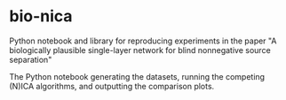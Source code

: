 # bio-nica
Python notebook and library for reproducing experiments in the paper "A biologically plausible single-layer network for blind nonnegative source separation"

The Python notebook generating the datasets, running the competing (N)ICA algorithms, and outputting the comparison plots.
